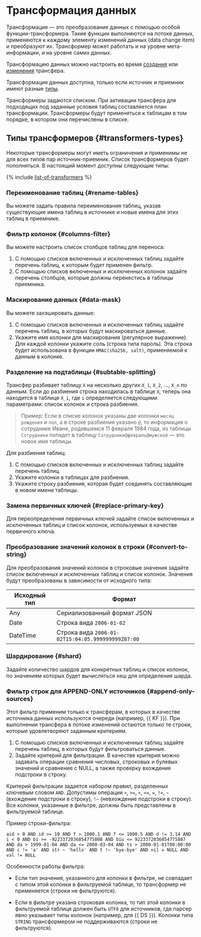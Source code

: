 # Трансформация данных

Трансформация — это преобразование данных с помощью особой функции-трансформера. Такие функции выполняются на потоке данных, применяются к каждому элементу изменений данных (data change item) и преобразуют их. Трансформер может работать и на уровне мета-информации, и на уровне самих данных.

Трансформацию данных можно настроить во время [создания](../operations/transfer.md#create) или [изменения](../operations/transfer.md#update) трансфера.

Трансформация данных доступна, только если источник и приемник имеют разные [типы](../concepts/index.md#connectivity-matrix).

Трансформеры задаются списком. При активации трансфера для подходящих под заданные условия таблиц составляется план трансформации. Трансформеры будут применяться к таблицам в том порядке, в котором они перечислены в списке.

## Типы трансформеров {#transformers-types}

Некоторые трансформеры могут иметь ограничения и применимы не для всех типов пар источник-приемник. Список трансформеров будет пополняться. В настоящий момент доступны следующие типы:

{% include [list-of-transformers](../../_includes/data-transfer/list-of-transformers.md) %}

### Переименование таблиц {#rename-tables}

Вы можете задать правила переименования таблиц, указав существующие имена таблиц в источнике и новые имена для этих таблиц в приемнике.

### Фильтр колонок {#columns-filter}

Вы можете настроить список столбцов таблиц для переноса:

1. С помощью списков включенных и исключенных таблиц задайте перечень таблиц, к которым будет применен фильтр.
1. С помощью списков включенных и исключенных колонок задайте перечень столбцов, которые должны перенестись в таблицы приемника.

### Маскирование данных {#data-mask}

Вы можете захэшировать данные:

1. С помощью списков включенных и исключенных таблиц задайте перечень таблиц, в которых будут маскироваться данные.
1. Укажите имя колонки для маскирования (регулярное выражение). Для каждой колонки укажите соль (строка типа пароль). Эта строка будет использована в функции `HMAC(sha256, salt)`, применяемой к данным в колонке.

### Разделение на подтаблицы {#subtable-splitting}

Трансфер разбивает таблицу `X` на несколько других `X_1`, `X_2`, …, `X_n` по данным. Если до разбиения строка находилась в таблице `X`, теперь она находится в таблице `X_i`, где `i` определяется следующими параметрами: список колонок и строка разбиения. 

> Пример:
> Если в списке колонок указаны две колонки `месяц рождения` и `пол`, а в строке разбиения указано `@`, то информация о сотруднике Иване, родившемся 11 февраля 1984 года, из таблицы `Сотрудники` попадет в таблицу `Сотрудники@февраль@мужской` — это новое имя таблицы.

Для разбиения таблиц:

1. С помощью списков включенных и исключенных таблиц задайте перечень таблиц.
1. Укажите колонки в таблицах для разбиения.
1. Укажите строку разбиения, которая будет соединять составляющие в новом имени таблицы.

### Замена первичных ключей {#replace-primary-key}

Для переопределения первичных ключей задайте список включенных и исключенных таблиц и список колонок, используемых в качестве первичного ключа.

### Преобразование значений колонок в строки {#convert-to-string}

Для преобразования значений колонок в строковые значения задайте список включенных и исключенных таблиц и список колонок. Значения будут преобразованы в зависимости от исходного типа:

| Исходный тип | Формат                                            |
|--------------|---------------------------------------------------|
| Any          | Сериализованный формат JSON                       |
| Date         | Строка вида `2006-01-02`                          |
| DateTime     | Строка вида `2006-01-02T15:04:05.999999999Z07:00` |

### Шардирование {#shard}

Задайте количество шардов для конкретных таблиц и список колонок, по значениям которых будет вычисляться хеш для определения шарда.

### Фильтр строк для APPEND-ONLY источников {#append-only-sources}

Этот фильтр применим только к трансферам, в которых в качестве источника данных используются очереди (например, {{ KF }}). При выполнении трансфера в потоке изменений остаются только те строки, которые удовлетворяют заданным критериям.

1. С помощью списков включенных и исключенных таблиц задайте перечень таблиц, в которых будут фильтроваться данные.
1. Задайте критерий для фильтрации. В качестве критерия можно задавать операции сравнения числовых, строковых и булевых значений и сравнение с NULL, а также проверку вхождения подстроки в строку.

Критерий фильтрации задается набором правил, разделенных ключевым словом `AND`. Допустимы операции `>`, `>=`, `<`, `<=`, `=`, `!=`, `~` (вхождение подстроки в строку), `!~` (невхождение подстроки в строку). Все колонки, указанные в фильтре, должны быть представлены в фильтруемой таблице.

Пример строки-фильтра:
```
aid > 0 AND id >= 10 AND f > 1000.1 AND f <= 1000.5 AND d != 3.14 AND i < 0 AND bi >= -9223372036854775808 AND biu <= 9223372036854775807 AND da > 1999-01-04 AND da <= 2000-03-04 AND ts > 2000-01-01T00:00:00 AND c != 'a' AND str ~ 'hello' AND t !~ 'bye-bye' AND nil = NULL AND val != NULL
```

Особенности работы фильтра:

* Если тип значения, указанного для колонки в фильтре, не совпадает с типом этой колонки в фильтруемой таблице, то трансформер не применяется (строки не фильтруются).

* Если в фильтре указана строковая колонка, то тип этой колонки в фильтруемой таблице должен быть `UTF8` для источников, где парсер явно указывает типы колонок (например, для {{ DS }}). Колонки типа `STRING` трансформером не поддерживаются (строки не фильтруются).

